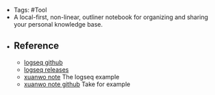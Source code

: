 - Tags: #Tool
- A local-first, non-linear, outliner notebook for organizing and sharing your personal knowledge base.
- ## Reference
	- [logseq github](https://github.com/logseq/logseq)
	- [logseq releases](https://github.com/logseq/logseq/releases/)
	- [xuanwo note](https://note.xuanwo.io/) The logseq example
	- [xuanwo note github](https://github.com/Xuanwo/Xuanwo) Take for example